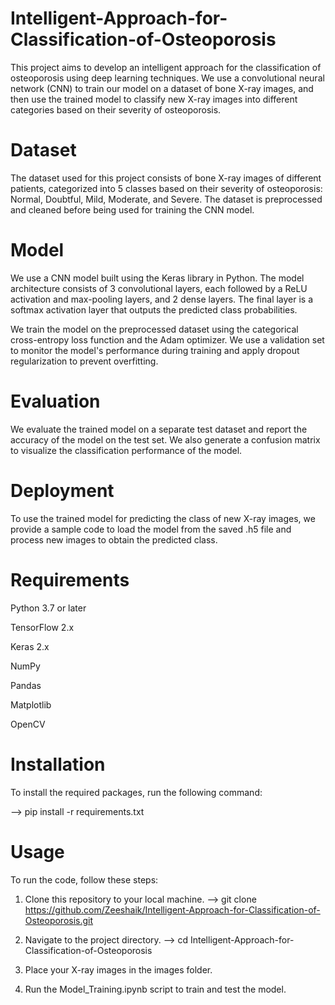 # Intelligent-Approach-for-Classification-of-Osteoporosis
This project aims to develop an intelligent approach for the classification of osteoporosis using deep learning techniques. We use a convolutional neural network (CNN) to train our model on a dataset of bone X-ray images, and then use the trained model to classify new X-ray images into different categories based on their severity of osteoporosis.

# Dataset
The dataset used for this project consists of bone X-ray images of different patients, categorized into 5 classes based on their severity of osteoporosis: Normal, Doubtful, Mild, Moderate, and Severe. The dataset is preprocessed and cleaned before being used for training the CNN model.

# Model
We use a CNN model built using the Keras library in Python. The model architecture consists of 3 convolutional layers, each followed by a ReLU activation and max-pooling layers, and 2 dense layers. The final layer is a softmax activation layer that outputs the predicted class probabilities.

We train the model on the preprocessed dataset using the categorical cross-entropy loss function and the Adam optimizer. We use a validation set to monitor the model's performance during training and apply dropout regularization to prevent overfitting.

# Evaluation
We evaluate the trained model on a separate test dataset and report the accuracy of the model on the test set. We also generate a confusion matrix to visualize the classification performance of the model.

# Deployment
To use the trained model for predicting the class of new X-ray images, we provide a sample code to load the model from the saved .h5 file and process new images to obtain the predicted class.

# Requirements
Python 3.7 or later

TensorFlow 2.x

Keras 2.x

NumPy

Pandas

Matplotlib

OpenCV

# Installation
To install the required packages, run the following command:

--> pip install -r requirements.txt

# Usage
To run the code, follow these steps:

1. Clone this repository to your local machine.
--> git clone https://github.com/Zeeshaik/Intelligent-Approach-for-Classification-of-Osteoporosis.git

2. Navigate to the project directory.
--> cd Intelligent-Approach-for-Classification-of-Osteoporosis

3. Place your X-ray images in the images folder.

5. Run the Model_Training.ipynb script to train and test the model.
